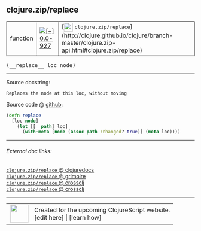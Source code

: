 ## clojure.zip/replace



 <table border="1">
<tr>
<td>function</td>
<td><a href="https://github.com/cljsinfo/cljs-api-docs/tree/0.0-927"><img valign="middle" alt="[+] 0.0-927" title="Added in 0.0-927" src="https://img.shields.io/badge/+-0.0--927-lightgrey.svg"></a> </td>
<td>
[<img height="24px" valign="middle" src="http://i.imgur.com/1GjPKvB.png"> <samp>clojure.zip/replace</samp>](http://clojure.github.io/clojure/branch-master/clojure.zip-api.html#clojure.zip/replace)
</td>
</tr>
</table>


 <samp>
(__replace__ loc node)<br>
</samp>

---





Source docstring:

```
Replaces the node at this loc, without moving
```


Source code @ [github](https://github.com/clojure/clojurescript/blob/r1859/src/cljs/clojure/zip.cljs#L183-L187):

```clj
(defn replace
  [loc node]
    (let [[_ path] loc]
      (with-meta [node (assoc path :changed? true)] (meta loc))))
```

<!--
Repo - tag - source tree - lines:

 <pre>
clojurescript @ r1859
└── src
    └── cljs
        └── clojure
            └── <ins>[zip.cljs:183-187](https://github.com/clojure/clojurescript/blob/r1859/src/cljs/clojure/zip.cljs#L183-L187)</ins>
</pre>

-->

---



###### External doc links:

[`clojure.zip/replace` @ clojuredocs](http://clojuredocs.org/clojure.zip/replace)<br>
[`clojure.zip/replace` @ grimoire](http://conj.io/store/v1/org.clojure/clojure/1.7.0-beta3/clj/clojure.zip/replace/)<br>
[`clojure.zip/replace` @ crossclj](http://crossclj.info/fun/clojure.zip/replace.html)<br>
[`clojure.zip/replace` @ crossclj](http://crossclj.info/fun/clojure.zip.cljs/replace.html)<br>

---

 <table>
<tr><td>
<img valign="middle" align="right" width="48px" src="http://i.imgur.com/Hi20huC.png">
</td><td>
Created for the upcoming ClojureScript website.<br>
[edit here] | [learn how]
</td></tr></table>

[edit here]:https://github.com/cljsinfo/cljs-api-docs/blob/master/cljsdoc/clojure.zip/replace.cljsdoc
[learn how]:https://github.com/cljsinfo/cljs-api-docs/wiki/cljsdoc-files

<!--

This information was too distracting to show to readers, but I'll leave it
commented here since it is helpful to:

- pretty-print the data used to generate this document
- and show how to retrieve that data



The API data for this symbol:

```clj
{:ns "clojure.zip",
 :name "replace",
 :signature ["[loc node]"],
 :history [["+" "0.0-927"]],
 :type "function",
 :full-name-encode "clojure.zip/replace",
 :source {:code "(defn replace\n  [loc node]\n    (let [[_ path] loc]\n      (with-meta [node (assoc path :changed? true)] (meta loc))))",
          :title "Source code",
          :repo "clojurescript",
          :tag "r1859",
          :filename "src/cljs/clojure/zip.cljs",
          :lines [183 187]},
 :full-name "clojure.zip/replace",
 :clj-symbol "clojure.zip/replace",
 :docstring "Replaces the node at this loc, without moving"}

```

Retrieve the API data for this symbol:

```clj
;; from Clojure REPL
(require '[clojure.edn :as edn])
(-> (slurp "https://raw.githubusercontent.com/cljsinfo/cljs-api-docs/catalog/cljs-api.edn")
    (edn/read-string)
    (get-in [:symbols "clojure.zip/replace"]))
```

-->

